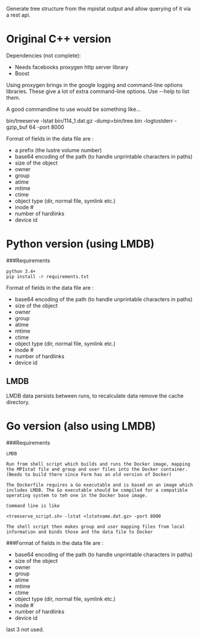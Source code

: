 Generate tree structure from the mpistat output and allow querying of it via a rest api.

Original C++ version
====================

Dependencies (not complete):
* Needs facebooks proxygen http server library
* Boost

Using proxygen brings in the google logging and command-line options libraries.
These give a lot of extra command-line options. Use --help to list them.

A good commandline to use would be something like...

bin/treeserve -lstat bin/114_1.dat.gz -dump=bin/tree.bin -logtostderr -gzip_buf 64 -port 8000

Format of fields in the data file are :

* a prefix (the lustre volume number)
* base64 encoding of the path (to handle unprintable characters in paths)
* size of the object
* owner
* group
* atime
* mtime
* ctime
* object type (dir, normal file, symlink etc.)
* inode #
* number of hardlinks
* device id

Python version (using LMDB)
===========================

###Requirements

    python 3.4+
    pip install -r requirements.txt

Format of fields in the data file are :

* base64 encoding of the path (to handle unprintable characters in paths)
* size of the object
* owner
* group
* atime
* mtime
* ctime
* object type (dir, normal file, symlink etc.)
* inode #
* number of hardlinks
* device id

LMDB
----

LMDB data persists between runs, to recalculate data remove the cache directory.


Go version (also using LMDB)
============================

###Requirements

    LMDB
    
    Run from shell script which builds and runs the Docker image, mapping the MPIstat file and group and user files into the Docker container. (Needs to build there since Farm has an old version of Docker)
    
    The Dockerfile requires a Go executable and is based on an image which includes LMDB. The Go executable should be compiled for a compatible operating system to teh one in the Docker base image.
    
    Command line is like
    
    <treeserve_script.sh> -lstat <lstatname.dat.gz> -port 8000
    
    The shell script then makes group and user mapping files from local information and binds those and the data file to Docker
    
###Format of fields in the data file are :

* base64 encoding of the path (to handle unprintable characters in paths)
* size of the object
* owner
* group
* atime
* mtime
* ctime
* object type (dir, normal file, symlink etc.)
* inode #
* number of hardlinks
* device id
    
last 3 not used.

